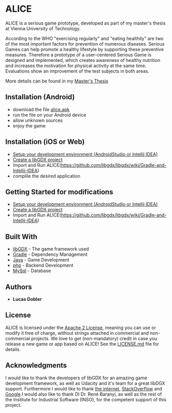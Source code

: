 # ALICE

ALICE is a serious game prototype, developed as part of my master's thesis at Vienna University of Technology. 

According to the WHO "exercising regularly" and "eating healthily" are two of the most important factors for prevention of 
numerous diseases. Serious Games can help promote a healthy lifestyle by supporting these preventive measures. Therefore a 
prototype of a user-centered Serious Game is designed and implemented, which creates awareness of healthy nutrition and 
increases the motivation for physical activity at the same time. Evaluations show an improvement of the test subjects in both areas.

More details can be found in my [Master's Thesis](TODO)

## Installation (Android)

* download the file [alice.apk](TODO)
* run the file on your Android device
* allow unknown sources
* enjoy the game

## Installation (iOS or Web)

* [Setup your development environment (AndroidStudio or Intellij IDEA)](https://github.com/libgdx/libgdx/wiki/Setting-up-your-Development-Environment-%28Eclipse%2C-Intellij-IDEA%2C-NetBeans%29)
* [Create a libGDX project](https://github.com/libgdx/libgdx/wiki/Project-Setup-Gradle)
* Import and Run ALICE(https://github.com/libgdx/libgdx/wiki/Gradle-and-Intellij-IDEA)
* complile the desired application

## Getting Started for modifications

* [Setup your development environment (AndroidStudio or Intellij IDEA)](https://github.com/libgdx/libgdx/wiki/Setting-up-your-Development-Environment-%28Eclipse%2C-Intellij-IDEA%2C-NetBeans%29)
* [Create a libGDX project](https://github.com/libgdx/libgdx/wiki/Project-Setup-Gradle)
* Import and Run ALICE(https://github.com/libgdx/libgdx/wiki/Gradle-and-Intellij-IDEA)

## Built With

* [libGDX](https://libgdx.badlogicgames.com/) - The game framework used
* [Gradle](https://gradle.org/) - Dependency Management
* [Java](https://java.com/) - Game Development
* [php](http://php.net/) - Backend Development
* [MySql](https://www.mysql.com/) - Database

## Authors

* **Lucas Dobler**

## License

ALICE is licensed under the [Apache 2 License](http://www.apache.org/licenses/LICENSE-2.0.html), meaning you
can use or modify it free of charge, without strings attached in commercial and non-commercial projects. We love to
get (non-mandatory) credit in case you release a new game or app based on ALICE! See the [LICENSE.md](LICENSE.md) file for details.

## Acknowledgments

I would like to thank the developers of libGDX for an amazing game development framework, as well as Udacity and it's team for 
a great libDGX support. Furthermore I would like to thank [the internet](https://google.com), [StackOverflow](https://stackoverflow.com)
and  [Google](https://google.com).I would also like to thank DI Dr. René Baranyi, as well as the rest of the Institute for Industrial 
Software (INSO), for the competent support of this project.
